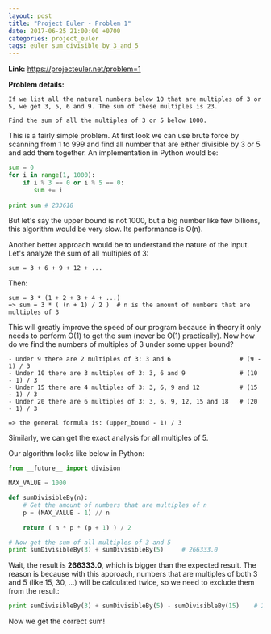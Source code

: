 ```yaml
---
layout: post
title: "Project Euler - Problem 1"
date: 2017-06-25 21:00:00 +0700
categories: project_euler
tags: euler sum_divisible_by_3_and_5 
---
```


<strong>Link:</strong> https://projecteuler.net/problem=1

<strong>Problem details:</strong>

```
If we list all the natural numbers below 10 that are multiples of 3 or 5, we get 3, 5, 6 and 9. The sum of these multiples is 23.

Find the sum of all the multiples of 3 or 5 below 1000.
```

This is a fairly simple problem. At first look we can use brute force by scanning from 1 to 999 and find all number that are either divisible by 3 or 5 and add them together. An implementation in Python would be:

```python
sum = 0
for i in range(1, 1000):
    if i % 3 == 0 or i % 5 == 0:
       sum += i
    
print sum # 233618
```

But let's say the upper bound is not 1000, but a big number like few billions, this algorithm would be very slow. Its performance is O(n).

Another better approach would be to understand the nature of the input. Let's analyze the sum of all multiples of 3:

```
sum = 3 + 6 + 9 + 12 + ...
```

Then:

```
sum = 3 * (1 + 2 + 3 + 4 + ...)
=> sum = 3 * ( (n + 1) / 2 )  # n is the amount of numbers that are multiples of 3
```

This will greatly improve the speed of our program because in theory it only needs to perform O(1) to get the sum (never be O(1) practically). Now how do we find the numbers of multiples of 3 under some upper bound?

```
- Under 9 there are 2 multiples of 3: 3 and 6                   # (9 - 1) / 3
- Under 10 there are 3 multiples of 3: 3, 6 and 9               # (10 - 1) / 3
- Under 15 there are 4 multiples of 3: 3, 6, 9 and 12           # (15 - 1) / 3
- Under 20 there are 6 multiples of 3: 3, 6, 9, 12, 15 and 18   # (20 - 1) / 3

=> the general formula is: (upper_bound - 1) / 3
```

Similarly, we can get the exact analysis for all multiples of 5. 

Our algorithm looks like below in Python:

```python
from __future__ import division

MAX_VALUE = 1000

def sumDivisibleBy(n):
    # Get the amount of numbers that are multiples of n
    p = (MAX_VALUE - 1) // n
    
    return ( n * p * (p + 1) ) / 2

# Now get the sum of all multiples of 3 and 5
print sumDivisibleBy(3) + sumDivisibleBy(5)     # 266333.0
```

Wait, the result is <strong>266333.0</strong>, which is bigger than the expected result. The reason is because with this approach, numbers that are multiples of both 3 and 5 (like 15, 30, ...) will be calculated twice, so we need to exclude them from the result:

```python
print sumDivisibleBy(3) + sumDivisibleBy(5) - sumDivisibleBy(15)    # 233168 - Good!
```

Now we get the correct sum!